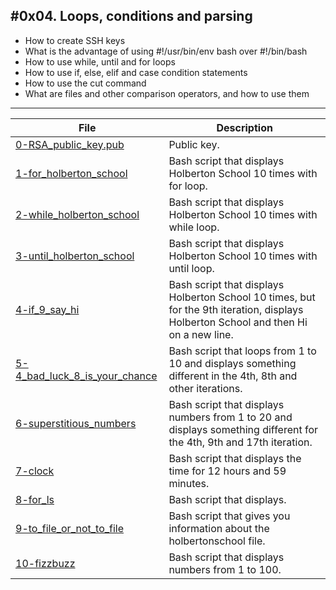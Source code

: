 #0x04. Loops, conditions and parsing
---
- How to create SSH keys
- What is the advantage of using #!/usr/bin/env bash over #!/bin/bash
- How to use while, until and for loops
- How to use if, else, elif and case condition statements
- How to use the cut command
- What are files and other comparison operators, and how to use them
---
| File | Description |
| --- | --- |
|[0-RSA_public_key.pub]() | Public key. |
|[1-for_holberton_school]() | Bash script that displays Holberton School 10 times with for loop. |
|[2-while_holberton_school]() | Bash script that displays Holberton School 10 times with while loop.|
|[3-until_holberton_school]() | Bash script that displays Holberton School 10 times with until loop. |
|[4-if_9_say_hi]() | Bash script that displays Holberton School 10 times, but for the 9th iteration, displays Holberton School and then Hi on a new line.|
|[5-4_bad_luck_8_is_your_chance]() |  Bash script that loops from 1 to 10 and displays something different in the 4th, 8th and other iterations. |
|[6-superstitious_numbers]() | Bash script that displays numbers from 1 to 20 and displays something different for the 4th, 9th and 17th iteration. |
|[7-clock]() | Bash script that displays the time for 12 hours and 59 minutes. |
|[8-for_ls]() | Bash script that displays. |
|[9-to_file_or_not_to_file]() | Bash script that gives you information about the holbertonschool file. |
|[10-fizzbuzz]() | Bash script that displays numbers from 1 to 100. |

